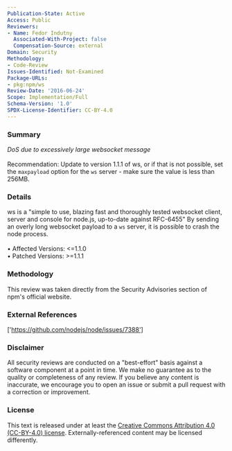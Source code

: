```yaml
---
Publication-State: Active
Access: Public
Reviewers:
- Name: Fedor Indutny
  Associated-With-Project: false
  Compensation-Source: external
Domain: Security
Methodology:
- Code-Review
Issues-Identified: Not-Examined
Package-URLs:
- pkg:npm/ws
Review-Date: '2016-06-24'
Scope: Implementation/Full
Schema-Version: '1.0'
SPDX-License-Identifier: CC-BY-4.0
---
```

### Summary
*DoS due to excessively large websocket message*<br><br>Recommendation: Update to version 1.1.1 of ws, or if that is not possible, set the `maxpayload` option for the `ws` server - make sure the value is less than 256MB.
### Details
ws is a "simple to use, blazing fast and thoroughly tested websocket client, server and console for node.js, up-to-date against RFC-6455"  By sending an overly long websocket payload to a `ws` server, it is possible to crash the node process.
<br><br>• Affected Versions: <=1.1.0
<br>• Patched Versions: >=1.1.1
### Methodology
This review was taken directly from the Security Advisories section of npm's official website.
### External References
['https://github.com/nodejs/node/issues/7388']
### Disclaimer
All security reviews are conducted on a "best-effort" basis against a software component at a point in time. We make no guarantee as to the quality or completeness of any review. If you believe any content is inaccurate, we encourage you to open an issue or submit a pull request with a correction or improvement.
### License
This text is released under at least the [Creative Commons Attribution 4.0 (CC-BY-4.0) license](https://creativecommons.org/licenses/by/4.0/legalcode.txt). Externally-referenced content may be licensed differently.
